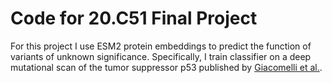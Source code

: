 # Code for 20.C51 Final Project

For this project I use ESM2 protein embeddings to predict the function of variants of unknown significance. Specifically, I train classifier on a deep mutational scan of the tumor suppressor p53 published by [Giacomelli et al.](https://www.nature.com/articles/s41588-018-0204-y#data-availability).

